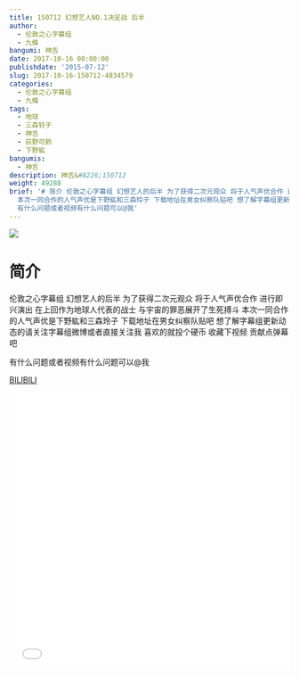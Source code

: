 ```yaml
---
title: 150712 幻想艺人NO.1决定战 后半
author:
  - 伦敦之心字幕组
  - 九條
bangumi: 神舌
date: 2017-10-16 00:00:00
publishdate: '2015-07-12'
slug: 2017-10-16-150712-4834579
categories:
  - 伦敦之心字幕组
  - 九條
tags:
  - 地球
  - 三森铃子
  - 神舌
  - 荻野可鈴
  - 下野紘
bangumis:
  - 神舌
description: 神舌&#8226;150712
weight: 49288
brief: '# 简介 伦敦之心字幕组 幻想艺人的后半 为了获得二次元观众 将于人气声优合作 进行即兴演出 在上回作为地球人代表的战士 与宇宙的罪恶展开了生死搏斗
  本次一同合作的人气声优是下野紘和三森玲子 下载地址在男女纠察队贴吧 想了解字幕组更新动态的请关注字幕组微博或者直接关注我 喜欢的就投个硬币 收藏下视频 贡献点弹幕吧
  有什么问题或者视频有什么问题可以@我'
---
```


![](https://i.imgur.com/GtGs7oC.jpg)

# 简介  
伦敦之心字幕组 幻想艺人的后半 为了获得二次元观众 将于人气声优合作 进行即兴演出 在上回作为地球人代表的战士 与宇宙的罪恶展开了生死搏斗 本次一同合作的人气声优是下野紘和三森玲子 下载地址在男女纠察队贴吧 想了解字幕组更新动态的请关注字幕组微博或者直接关注我 喜欢的就投个硬币 收藏下视频 贡献点弹幕吧


有什么问题或者视频有什么问题可以@我

  [BILIBILI](https://www.bilibili.com/video/av4834579/)


<div class="vcontainer">  <iframe class='video' src="//www.bilibili.com/blackboard/player.html?aid=4834579" width="100%" height="500" frameborder="0" allowfullscreen="allowfullscreen"></iframe></div>
